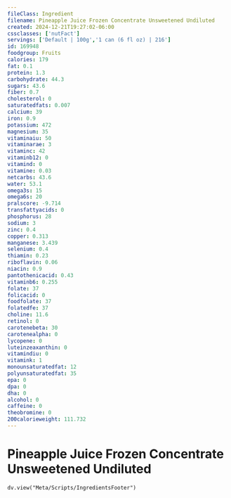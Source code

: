 ```yaml
---
fileClass: Ingredient
filename: Pineapple Juice Frozen Concentrate Unsweetened Undiluted
created: 2024-12-21T19:27:02-06:00
cssclasses: ['nutFact']
servings: ['Default | 100g','1 can (6 fl oz) | 216']
id: 169948
foodgroup: Fruits
calories: 179
fat: 0.1
protein: 1.3
carbohydrate: 44.3
sugars: 43.6
fiber: 0.7
cholesterol: 0
saturatedfats: 0.007
calcium: 39
iron: 0.9
potassium: 472
magnesium: 35
vitaminaiu: 50
vitaminarae: 3
vitaminc: 42
vitaminb12: 0
vitamind: 0
vitamine: 0.03
netcarbs: 43.6
water: 53.1
omega3s: 15
omega6s: 20
pralscore: -9.714
transfattyacids: 0
phosphorus: 28
sodium: 3
zinc: 0.4
copper: 0.313
manganese: 3.439
selenium: 0.4
thiamin: 0.23
riboflavin: 0.06
niacin: 0.9
pantothenicacid: 0.43
vitaminb6: 0.255
folate: 37
folicacid: 0
foodfolate: 37
folatedfe: 37
choline: 11.6
retinol: 0
carotenebeta: 30
carotenealpha: 0
lycopene: 0
luteinzeaxanthin: 0
vitamindiu: 0
vitamink: 1
monounsaturatedfat: 12
polyunsaturatedfat: 35
epa: 0
dpa: 0
dha: 0
alcohol: 0
caffeine: 0
theobromine: 0
200calorieweight: 111.732
---
```


# Pineapple Juice Frozen Concentrate Unsweetened Undiluted

```dataviewjs
dv.view("Meta/Scripts/IngredientsFooter")
```